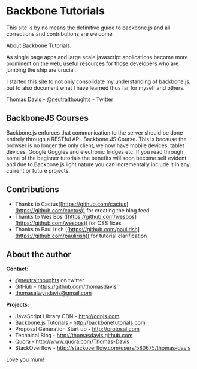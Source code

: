 
# Backbone Tutorials

This site is by no means the definitive guide to backbone.js and all corrections and contributions are welcome.

About Backbone Tutorials:

As single page apps and large scale javascript applications become more prominent on the web, useful resources for those developers who are jumping the ship are crucial.

I started this site to not only consolidate my understanding of backbone.js, but to also document what I have learned thus far for myself and others.

Thomas Davis - [@neutralthoughts](http://twitter.com/neutralthoughts) - Twitter

## BackboneJS Courses

Backbone.js enforces that communication to the server should be done entirely through a RESTful API.  Backbone.JS Course. This is because the browser is no longer the only client, we now have mobile devices, tablet devices, Google Goggles and electronic fridges etc. If you read through some of the beginner tutorials the benefits will soon become self evident and due to Backbone.js light nature you can incrementally include it in any current or future projects.

## Contributions

* Thanks to Cactus([https://github.com/cactus](https://github.com/cactus)) for creating the blog feed
* Thanks to Wes Bos ([https://github.com/wesbos](https://github.com/wesbos)) for CSS fixes
* Thanks to Paul Irish ([https://github.com/paulirish](https://github.com/paulirish)) for tutorial clarification

## About the author

**Contact:**

*   [@neutralthoughts](http://twitter.com/neutralthoughts) on twitter
*   GitHub - https://github.com/thomasdavis
*   thomasalwyndavis@gmail.com

**Projects:**

*   JavaScript Library CDN - http://cdnjs.com
*   Backbone.js Tutorials - http://backbonetutorials.com
*   Proposal Generation Start up - http://protosal.com
*   Technical Blog - http://thomasdavis.github.com
*   Quora - http://www.quora.com/Thomas-Davis
*   StackOverflow - http://stackoverflow.com/users/580675/thomas-davis

Love you mum!
<img alt="Clicky" width="1" height="1" src="//in.getclicky.com/66606907ns.gif" />
